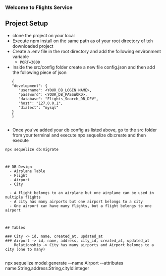 ### Welcome to Flights Service

## Project Setup


- clone the project on your local
- Execute npm install on the same path as of your root directory of teh downloaded project
- Create a .env file in the root directory and add the following environment variable
   - `PORT=3000`
- Inside the src/config folder create a new file config.json and then add the following piece of json


```
   {
   "development": {
      "username": <YOUR_DB_LOGIN_NAME>,
      "password": <YOUR_DB_PASSWORD>,
      "database": "Flights_Search_DB_DEV",
      "host": "127.0.0.1",
      "dialect": "mysql"
   }
   }
   
```


- Once you've added your db config as listed above, go to the src folder from your terminal and execute npx sequelize db:create and    then execute

`npx sequelize db:migrate`

```


## DB Design
  - Airplane Table
  - Flight
  - Airport
  - City 

  - A flight belongs to an airplane but one airplane can be used in multiple flights
  - A city has many airports but one airport belongs to a city
  - One airport can have many flights, but a flight belongs to one airport


  
## Tables

### City -> id, name, created_at, updated_at
### Airport -> id, name, address, city_id, created_at, updated_at
    Relationship -> City has many airports and Airport belongs to a city (one to many)


```

npx sequelize model:generate --name Airport --attributes name:String,address:String,cityId:integer